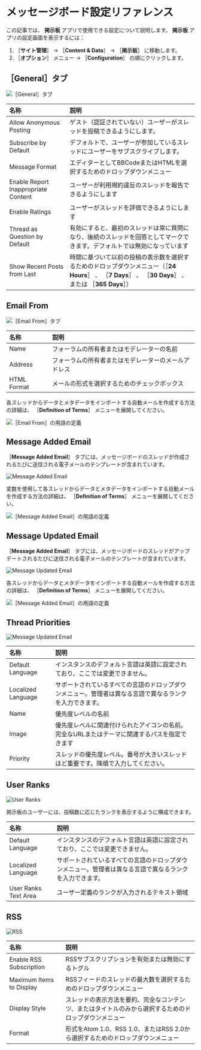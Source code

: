 # メッセージボード設定リファレンス

この記事では、 **掲示板** アプリで使用できる設定について説明します。 **掲示板** アプリの設定画面を表示するには：

1. ［**サイト管理**］ &rarr; ［**Content & Data**］ &rarr; ［**掲示板**］ に移動します。
1. ［**オプション**］ メニュー &rarr; ［**Configuration**］ の順にクリックします。

<a name="general-tab" />

## ［General］タブ

![［General］タブ](./message-boards-configuration-reference/images/01.png)

| 名称                                  | 説明                                                                                       |
| :--- | :--- |
| Allow Anonymous Posting             | ゲスト（認証されていない）ユーザーがスレッドを投稿できるようにします。                                                      |
| Subscribe by Default                | デフォルトで、ユーザーが参加しているスレッドにユーザーをサブスクライブします。                                                  |
| Message Format                      | エディターとしてBBCodeまたはHTMLを選択するためのドロップダウンメニュー                                                 |
| Enable Report Inappropriate Content | ユーザーが利用規約違反のスレッドを報告できるようにします <!-- ここにサイトのToSを定義する方法についての記事へのリンクを作成すると便利です--> |
| Enable Ratings                      | ユーザーがスレッドを評価できるようにします                                                                    |
| Thread as Question by Default       | 有効にすると、最初のスレッドは常に質問になり、後続のスレッドを回答としてマークできます。デフォルトでは無効になっています                             |
| Show Recent Posts from Last         | 時間に基づいて以前の投稿の表示数を選択するためのドロップダウンメニュー（［**24 Hours**］ 、 ［**7 Days**］ 、 ［**30 Days**］ 、または ［**365 Days**］） |

<a name="email-from" />

## Email From

![［Email From］タブ](./message-boards-configuration-reference/images/02.png)

| 名称          | 説明                         |
| :--- | :--- |
| Name        | フォーラムの所有者またはモデレーターの名前      |
| Address     | フォーラムの所有者またはモデレーターのメールアドレス |
| HTML Format | メールの形式を選択するためのチェックボックス     |

各スレッドからデータとメタデータをインポートする自動メールを作成する方法の詳細は、 ［**Definition of Terms**］ メニューを展開してください。

![［Email From］の用語の定義](./message-boards-configuration-reference/images/08.png)

<a name="message-added-email" />

## Message Added Email

［**Message Added Email**］ タブには、メッセージボードのスレッドが作成されるたびに送信される電子メールのテンプレートが含まれています。

![Message Added Email](./message-boards-configuration-reference/images/03.png)

変数を使用して各スレッドからデータとメタデータをインポートする自動メールを作成する方法の詳細は、 ［**Definition of Terms**］ メニューを展開してください。

![［Message Added Email］の用語の定義](./message-boards-configuration-reference/images/09.png)

<a name="message-updated-email" />

## Message Updated Email

［**Message Added Email**］ タブには、メッセージボードのスレッドがアップデートされるたびに送信される電子メールのテンプレートが含まれています。

![Message Updated Email](./message-boards-configuration-reference/images/04.png)

各スレッドからデータとメタデータをインポートする自動メールを作成する方法の詳細は、 ［**Definition of Terms**］ メニューを展開してください。

![［Message Added Email］の用語の定義](./message-boards-configuration-reference/images/09.png)

<a name="thread-priorities" />

## Thread Priorities

![Message Updated Email](./message-boards-configuration-reference/images/05.png)

| 名称                 | 説明                                                   |
| :--- | :--- |
| Default Language   | インスタンスのデフォルト言語は英語に設定されており、ここでは変更できません。               |
| Localized Language | サポートされているすべての言語のドロップダウンメニュー。管理者は異なる言語で異なるランクを入力できます。 |
| Name               | 優先度レベルの名前                                            |
| Image              | 優先度レベルに関連付けられたアイコンの名前。完全なURLまたはテーマに関連するパスを指定できます     |
| Priority           | スレッドの優先度レベル。番号が大きいスレッドほど重要です。降順で入力してください。            |

<a name="user-ranks" />

## User Ranks

![User Ranks](./message-boards-configuration-reference/images/06.png)

掲示板のユーザーには、投稿数に応じたランクを表示するように構成できます。

| 名称                   | 説明                                                   |
| :--- | :--- |
| Default Language     | インスタンスのデフォルト言語は英語に設定されており、ここでは変更できません。               |
| Localized Language   | サポートされているすべての言語のドロップダウンメニュー。管理者は異なる言語で異なるランクを入力できます。 |
| User Ranks Text Area | ユーザー定義のランクが入力されるテキスト領域                               |

<a name="rss" />

## RSS

![RSS](./message-boards-configuration-reference/images/07.png)

| 名称                       | 説明                                                  |
| :--- | :--- |
| Enable RSS Subscription  | RSSサブスクリプションを有効または無効にするトグル                          |
| Maximum Items to Display | RSSフィードのスレッドの最大数を選択するためのドロップダウンメニュー                 |
| Display Style            | スレッドの表示方法を要約、完全なコンテンツ、またはタイトルのみから選択するためのドロップダウンメニュー |
| Format                   | 形式をAtom 1.0、RSS 1.0、またはRSS 2.0から選択するためのドロップダウンメニュー  |
